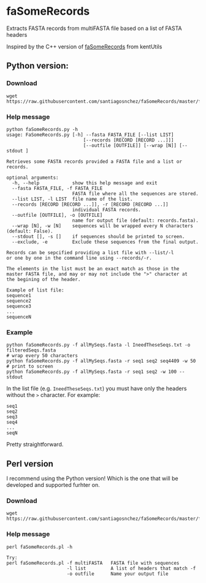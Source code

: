 # faSomeRecords
Extracts FASTA records from multiFASTA file based on a list of FASTA headers

Inspired by the C++ version of [faSomeRecords](https://github.com/ENCODE-DCC/kentUtils/tree/master/src/utils/faSomeRecords)  from kentUtils

## Python version:

### Download

    wget https://raw.githubusercontent.com/santiagosnchez/faSomeRecords/master/faSomeRecords.py

### Help message

    python faSomeRecords.py -h
    usage: FaSomeRecords.py [-h] --fasta FASTA_FILE [--list LIST]
                                [--records [RECORD [RECORD ...]]]
                                [--outfile [OUTFILE]] [--wrap [N]] [--stdout ]

    Retrieves some FASTA records provided a FASTA file and a list or records.

    optional arguments:
      -h, --help            show this help message and exit
      --fasta FASTA_FILE, -f FASTA_FILE
                            FASTA file where all the sequences are stored.
      --list LIST, -l LIST  file name of the list.
      --records [RECORD [RECORD ...]], -r [RECORD [RECORD ...]]
                            individual FASTA records.
      --outfile [OUTFILE], -o [OUTFILE]
                            name for output file (default: records.fasta).
      --wrap [N], -w [N]    sequences will be wrapped every N characters (default: False).
      --stdout [], -s []    if sequences should be printed to screen.
      --exclude, -e         Exclude these sequences from the final output.
    
    Records can be sepcified providing a list file with --list/-l
    or one by one in the command line using --records/-r.
    
    The elements in the list must be an exact match as those in the
    master FASTA file, and may or may not include the ">" character at
    the begining of the header.

    Example of list file:
    sequence1
    sequence2
    sequence3
    ...
    sequenceN
                          
### Example

    python faSomeRecords.py -f allMySeqs.fasta -l IneedTheseSeqs.txt -o filteredSeqs.fasta
    # wrap every 50 characters
    python faSomeRecords.py -f allMySeqs.fasta -r seq1 seq2 seq4409 -w 50
    # print to screen 
    python faSomeRecords.py -f allMySeqs.fasta -r seq1 seq2 -w 100 --stdout

In the list file (e.g. `IneedTheseSeqs.txt`) you must have only the headers without the `>` character. For example:

    seq1
    seq2
    seq3
    seq4
    ...
    seqN

Pretty straightforward.

## Perl version

I recommend using the Python version! Which is the one that will be developed and supported furhter on.

### Download

    wget https://raw.githubusercontent.com/santiagosnchez/faSomeRecords/master/faSomeRecords.pl

### Help message

    perl faSomeRecords.pl -h
    
    Try:
    perl faSomeRecords.pl -f multiFASTA   FASTA file with sequences
		                  -l list         A list of headers that match -f
            	          -o outfile      Name your output file 
